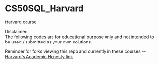 # CS50SQL_Harvard
Harvard course




Disclaimer:  
The following codes are for educational purpose only and not intended to be used / submitted as your own solutions.  

Reminder for folks viewing this repo and currently in these courses -- [Harvard's Academic Honesty link]()
